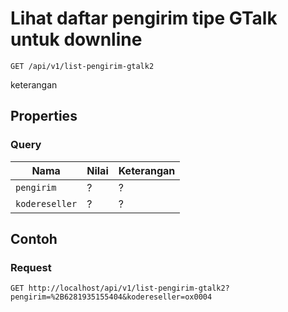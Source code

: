 # Lihat daftar pengirim tipe GTalk untuk downline
```http
GET /api/v1/list-pengirim-gtalk2
```
keterangan
## Properties
### Query
Nama  | Nilai | Keterangan
--- | --- | ---
<code>pengirim</code> | ? | ?
<code>kodereseller</code> | ? | ?

## Contoh

### Request
```http
GET http://localhost/api/v1/list-pengirim-gtalk2?pengirim=%2B6281935155404&kodereseller=ox0004
```
